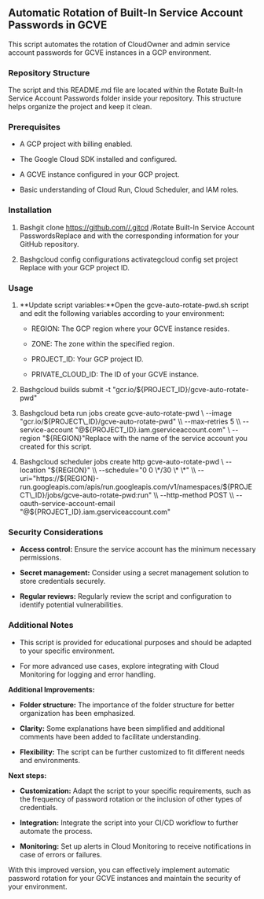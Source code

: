 **Automatic Rotation of Built-In Service Account Passwords in GCVE**
--------------------------------------------------------------------

This script automates the rotation of CloudOwner and admin service account passwords for GCVE instances in a GCP environment.

### **Repository Structure**

The script and this README.md file are located within the Rotate Built-In Service Account Passwords folder inside your repository. This structure helps organize the project and keep it clean.

### **Prerequisites**

*   A GCP project with billing enabled.
    
*   The Google Cloud SDK installed and configured.
    
*   A GCVE instance configured in your GCP project.
    
*   Basic understanding of Cloud Run, Cloud Scheduler, and IAM roles.
    

### **Installation**

1.  Bashgit clone https://github.com//.gitcd /Rotate Built-In Service Account PasswordsReplace and with the corresponding information for your GitHub repository.
    
2.  Bashgcloud config configurations activategcloud config set project Replace with your GCP project ID.
    

### **Usage**

1.  **Update script variables:**Open the gcve-auto-rotate-pwd.sh script and edit the following variables according to your environment:
    
    *   REGION: The GCP region where your GCVE instance resides.
        
    *   ZONE: The zone within the specified region.
        
    *   PROJECT\_ID: Your GCP project ID.
        
    *   PRIVATE\_CLOUD\_ID: The ID of your GCVE instance.
        
2.  Bashgcloud builds submit -t "gcr.io/${PROJECT\_ID}/gcve-auto-rotate-pwd"
    
3.  Bashgcloud beta run jobs create gcve-auto-rotate-pwd \\ --image "gcr.io/${PROJECT\_ID}/gcve-auto-rotate-pwd" \\ --max-retries 5 \\ --service-account "@${PROJECT\_ID}.iam.gserviceaccount.com" \\ --region "${REGION}"Replace with the name of the service account you created for this script.
    
4.  Bashgcloud scheduler jobs create http gcve-auto-rotate-pwd \\ --location "${REGION}" \\ --schedule="0 0 \*/30 \* \*" \\ --uri="https://${REGION}-run.googleapis.com/apis/run.googleapis.com/v1/namespaces/${PROJECT\_ID}/jobs/gcve-auto-rotate-pwd:run" \\ --http-method POST \\ --oauth-service-account-email "@${PROJECT\_ID}.iam.gserviceaccount.com"
    

### **Security Considerations**

*   **Access control:** Ensure the service account has the minimum necessary permissions.
    
*   **Secret management:** Consider using a secret management solution to store credentials securely.
    
*   **Regular reviews:** Regularly review the script and configuration to identify potential vulnerabilities.
    

### **Additional Notes**

*   This script is provided for educational purposes and should be adapted to your specific environment.
    
*   For more advanced use cases, explore integrating with Cloud Monitoring for logging and error handling.
    

**Additional Improvements:**

*   **Folder structure:** The importance of the folder structure for better organization has been emphasized.
    
*   **Clarity:** Some explanations have been simplified and additional comments have been added to facilitate understanding.
    
*   **Flexibility:** The script can be further customized to fit different needs and environments.
    

**Next steps:**

*   **Customization:** Adapt the script to your specific requirements, such as the frequency of password rotation or the inclusion of other types of credentials.
    
*   **Integration:** Integrate the script into your CI/CD workflow to further automate the process.
    
*   **Monitoring:** Set up alerts in Cloud Monitoring to receive notifications in case of errors or failures.
    

With this improved version, you can effectively implement automatic password rotation for your GCVE instances and maintain the security of your environment.